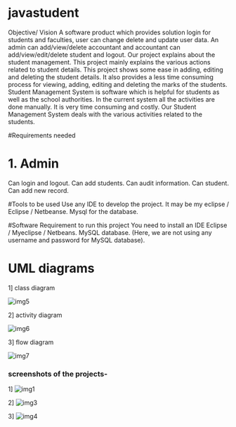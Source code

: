 # javastudent

Objective/ Vision
     A software product which provides solution login for students and faculties, user can change delete and update user data. An admin can add/view/delete accountant and accountant can add/view/edit/delete student and logout. Our project explains about the student management. This project mainly explains the various actions related to student details. This project shows some ease in adding, editing and deleting the student details. It also provides a less time consuming process for viewing, adding, editing and deleting the marks of the students. Student Management System is software which is helpful for students as well as the school authorities. In the current system all the activities are done manually. It is very time consuming and costly. Our Student Management System deals with the various activities related to the students. 

#Requirements needed


# 1. Admin
Can login and logout.
Can add students.
Can audit information.
Can student.
Can add new record.


#Tools to be used
Use any IDE to develop the project. It may be my eclipse / Eclipse / Netbeanse.
Mysql for the database.


#Software Requirement to run this project
You need to install an IDE Eclipse / Myeclipse / Netbeans.
MySQL database. (Here, we are not using any username and password for MySQL database).

# UML diagrams

1] class diagram

![img5](https://user-images.githubusercontent.com/56972791/80809612-a9258e00-8bdf-11ea-8d68-8b4dc7ed2cb0.png)

2] activity diagram

![img6](https://user-images.githubusercontent.com/56972791/80809618-ac207e80-8bdf-11ea-8375-2434579ed78e.png)

3] flow diagram


![img7](https://user-images.githubusercontent.com/56972791/80809629-af1b6f00-8bdf-11ea-8eb3-7cc9ca611689.png)


### screenshots of the projects-

1] ![img1](https://user-images.githubusercontent.com/56972791/80809592-9f038f80-8bdf-11ea-9609-058a3cbae2fe.png)

2] ![img3](https://user-images.githubusercontent.com/56972791/80809601-a1fe8000-8bdf-11ea-8f96-b53bdf0be739.png)

3] ![img4](https://user-images.githubusercontent.com/56972791/80809606-a62a9d80-8bdf-11ea-9b9e-8325ade16c6c.png)
